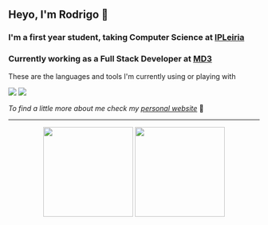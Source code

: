 <!-- []() to remove links from headers on the new md rendering --->
## []() Heyo, I'm Rodrigo 👋

### []() I'm a first year student, taking Computer Science at [IPLeiria](https://www.ipleiria.pt/)

### []() Currently working as a Full Stack Developer at [MD3](https://md3.pt/)

These are the languages and tools I'm currently using or playing with

![](https://skillicons.dev/icons?i=react,ts,django,python,rust)
![](https://skillicons.dev/icons?i=go,github,neovim,gitlab,postman)

_To find a little more about me check my [personal website](https://rfcarreira33.github.io)_ 🧐

<hr>

<div align="center">
<img height="180" src="https://github-readme-stats.vercel.app/api?username=rfcarreira33&rank_icon=github&theme=dark&count_private=true">
<img height="180" src="https://github-readme-stats.vercel.app/api/top-langs/?username=rfcarreira33&theme=dark&layout=compact&count_private=true">
</div>


